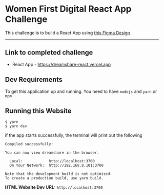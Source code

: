 # Women First Digital React App Challenge

This challenge is to build a React App using <a href="https://www.figma.com/file/Y9ozgdHUYURAMABTb21frP/dreamshare-website-template-areto?node-id=0%3A1" target="_blank" rel="noopener">this Figma Design</a>

---

## Link to completed challenge

- React App - <a href="https://dreamshare-react.vercel.app" target="_blank" rel="noopener">https://dreamshare-react.vercel.app</a>

## Dev Requirements

To get this application up and running. You need to have `nodejs` and `yarn` or `npm`

## Running this Website

    $ yarn
    $ yarn dev

if the app starts successfully, the terminal will print out the following

    Compiled successfully!

    You can now view dreamshare in the browser.

      Local:            http://localhost:3700
      On Your Network:  http://192.168.8.101:3700

    Note that the development build is not optimized.
    To create a production build, use yarn build.

**HTML Website Dev URL:** `http://localhost:3700`
